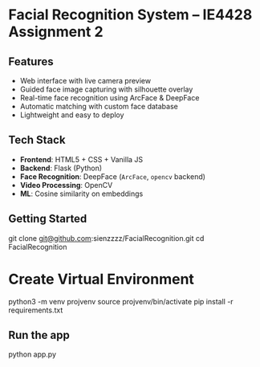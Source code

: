 # Facial Recognition System – IE4428 Assignment 2

## Features
- Web interface with live camera preview  
- Guided face image capturing with silhouette overlay  
- Real-time face recognition using ArcFace & DeepFace  
- Automatic matching with custom face database  
- Lightweight and easy to deploy

## Tech Stack

- **Frontend**: HTML5 + CSS + Vanilla JS  
- **Backend**: Flask (Python)  
- **Face Recognition**: DeepFace (`ArcFace`, `opencv` backend)  
- **Video Processing**: OpenCV  
- **ML**: Cosine similarity on embeddings

## Getting Started
git clone git@github.com:sienzzzz/FacialRecognition.git
cd FacialRecognition

# Create Virtual Environment
python3 -m venv projvenv
source projvenv/bin/activate
pip install -r requirements.txt

## Run the app
python app.py
